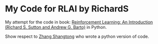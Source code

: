 # My Code for RLAI by RichardS
My attempt for the code in book: [Reinforcement Learning: An Introduction (Richard S. Sutton and Andrew G. Barto)](http://incompleteideas.net/book/the-book-2nd.html) in Python.

Show respect to [Zhang Shangtong](https://github.com/ShangtongZhang/reinforcement-learning-an-introduction) who wrote a python version of code.
